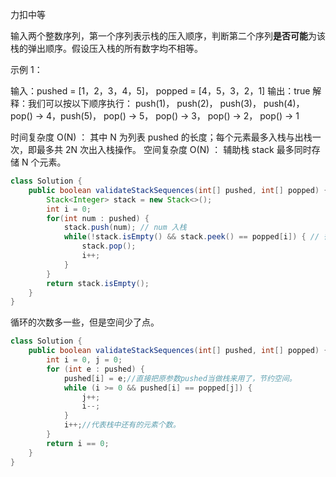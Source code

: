 力扣中等



输入两个整数序列，第一个序列表示栈的压入顺序，判断第二个序列**是否可能**为该栈的弹出顺序。假设压入栈的所有数字均不相等。 



示例 1：

输入：pushed = [1，2，3，4，5]， popped = [4，5，3，2，1]
输出：true
解释：我们可以按以下顺序执行：
push(1)， push(2)， push(3)， push(4)， pop() -> 4，push(5)， pop() -> 5， pop() -> 3， pop() -> 2， pop() -> 1



时间复杂度 O(N) ： 其中 N 为列表 pushed 的长度；每个元素最多入栈与出栈一次，即最多共 2N 次出入栈操作。
空间复杂度 O(N) ： 辅助栈 stack 最多同时存储 N 个元素。

````java
class Solution {
    public boolean validateStackSequences(int[] pushed, int[] popped) {
        Stack<Integer> stack = new Stack<>();
        int i = 0;
        for(int num : pushed) {
            stack.push(num); // num 入栈
            while(!stack.isEmpty() && stack.peek() == popped[i]) { // 循环判断与出栈
                stack.pop();
                i++;
            }
        }
        return stack.isEmpty();
    }
}
````



循环的次数多一些，但是空间少了点。

````java
class Solution {
    public boolean validateStackSequences(int[] pushed, int[] popped) {
        int i = 0, j = 0;
        for (int e : pushed) {
            pushed[i] = e;//直接把原参数pushed当做栈来用了，节约空间。
            while (i >= 0 && pushed[i] == popped[j]) {
                j++;
                i--;
            }
            i++;//代表栈中还有的元素个数。
        }
        return i == 0;
    }
}
````

